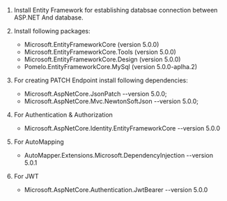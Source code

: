 1. Install Entity Framework for establishing databsae connection between ASP.NET And database.

2. Install following packages:
    - Microsoft.EntityFrameworkCore (version 5.0.0)
    - Microsoft.EntityFrameworkCore.Tools (version 5.0.0)
    - Microsoft.EntityFrameworkCore.Design (version 5.0.0)
    - Pomelo.EntityFrameworkCore.MySql (version 5.0.0-aplha.2)

3. For creating PATCH Endpoint install following dependencies:
    - Microsoft.AspNetCore.JsonPatch --version 5.0.0;
    - Microsoft.AspNetCore.Mvc.NewtonSoftJson --version 5.0.0;

4. For Authentication & Authorization
    - Microsoft.AspNetCore.Identity.EntityFrameworkCore --version 5.0.0

5. For AutoMapping
    - AutoMapper.Extensions.Microsoft.DependencyInjection --version 5.0.1

6. For JWT
    - Microsoft.AspNetCore.Authentication.JwtBearer --version 5.0.0    
